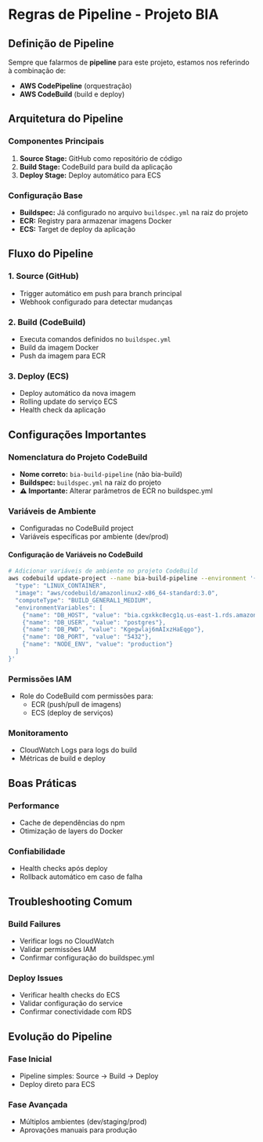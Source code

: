 # Regras de Pipeline - Projeto BIA

## Definição de Pipeline
Sempre que falarmos de **pipeline** para este projeto, estamos nos referindo à combinação de:
- **AWS CodePipeline** (orquestração)
- **AWS CodeBuild** (build e deploy)

## Arquitetura do Pipeline

### Componentes Principais
1. **Source Stage:** GitHub como repositório de código
2. **Build Stage:** CodeBuild para build da aplicação
3. **Deploy Stage:** Deploy automático para ECS

### Configuração Base
- **Buildspec:** Já configurado no arquivo `buildspec.yml` na raiz do projeto
- **ECR:** Registry para armazenar imagens Docker
- **ECS:** Target de deploy da aplicação

## Fluxo do Pipeline

### 1. Source (GitHub)
- Trigger automático em push para branch principal
- Webhook configurado para detectar mudanças

### 2. Build (CodeBuild)
- Executa comandos definidos no `buildspec.yml`
- Build da imagem Docker
- Push da imagem para ECR

### 3. Deploy (ECS)
- Deploy automático da nova imagem
- Rolling update do serviço ECS
- Health check da aplicação

## Configurações Importantes

### Nomenclatura do Projeto CodeBuild
- **Nome correto:** `bia-build-pipeline` (não bia-build)
- **Buildspec:** `buildspec.yml` na raiz do projeto
- **⚠️ Importante:** Alterar parâmetros de ECR no buildspec.yml

### Variáveis de Ambiente
- Configuradas no CodeBuild project
- Variáveis específicas por ambiente (dev/prod)

#### Configuração de Variáveis no CodeBuild
```bash
# Adicionar variáveis de ambiente no projeto CodeBuild
aws codebuild update-project --name bia-build-pipeline --environment '{
  "type": "LINUX_CONTAINER",
  "image": "aws/codebuild/amazonlinux2-x86_64-standard:3.0",
  "computeType": "BUILD_GENERAL1_MEDIUM",
  "environmentVariables": [
    {"name": "DB_HOST", "value": "bia.cgxkkc8ecg1q.us-east-1.rds.amazonaws.com"},
    {"name": "DB_USER", "value": "postgres"},
    {"name": "DB_PWD", "value": "Kgegwlaj6mAIxzHaEqgo"},
    {"name": "DB_PORT", "value": "5432"},
    {"name": "NODE_ENV", "value": "production"}
  ]
}'
```

### Permissões IAM
- Role do CodeBuild com permissões para:
  - ECR (push/pull de imagens)
  - ECS (deploy de serviços)

### Monitoramento
- CloudWatch Logs para logs do build
- Métricas de build e deploy

## Boas Práticas

### Performance
- Cache de dependências do npm
- Otimização de layers do Docker

### Confiabilidade
- Health checks após deploy
- Rollback automático em caso de falha

## Troubleshooting Comum

### Build Failures
- Verificar logs no CloudWatch
- Validar permissões IAM
- Confirmar configuração do buildspec.yml

### Deploy Issues
- Verificar health checks do ECS
- Validar configuração do service
- Confirmar conectividade com RDS

## Evolução do Pipeline

### Fase Inicial
- Pipeline simples: Source → Build → Deploy
- Deploy direto para ECS

### Fase Avançada
- Múltiplos ambientes (dev/staging/prod)
- Aprovações manuais para produção
